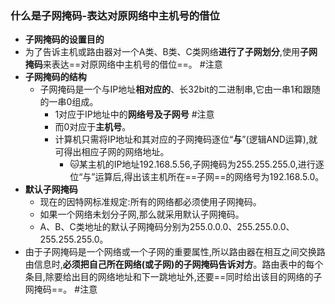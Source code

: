 ### 什么是子网掩码-表达对原网络中主机号的借位
- **子网掩码的设置目的**
- 为了告诉主机或路由器对一个A类、B类、C类网络**进行了子网划分**,使用**子网掩码**来表达==对原网络中主机号的借位==。 #注意
- **子网掩码的结构**
	- 子网掩码是一个与IP地址**相对应的**、长32bit的二进制串,它由一串1和跟随的一串0组成。
		- 1对应于IP地址中的**网络号及子网号** #注意
		- 而0对应于**主机号**。
		- 计算机只需将IP地址和其对应的子网掩码逐位“**与**”(逻辑AND运算),就可得出相应子网的网络地址。
			- 🐱某主机的IP地址192.168.5.56,子网掩码为255.255.255.0,进行逐位“与”运算后,得出该主机所在==子网==的网络号为192.168.5.0。
- **默认子网掩码**
	- 现在的因特网标准规定:所有的网络都必须使用子网掩码。
	- 如果一个网络未划分子网,那么就采用默认子网掩码。
	- A、B、C类地址的默认子网掩码分别为255.0.0.0、255.255.0.0、255.255.255.0。
- 由于子网掩码是一个网络或一个子网的重要属性,所以路由器在相互之间交换路由信息时,**必须把自己所在网络(或子网)的子网掩码告诉对方**。路由表中的每个条目,除要给出目的网络地址和下一跳地址外,还要==同时给出该目的网络的子网掩码==。 #注意